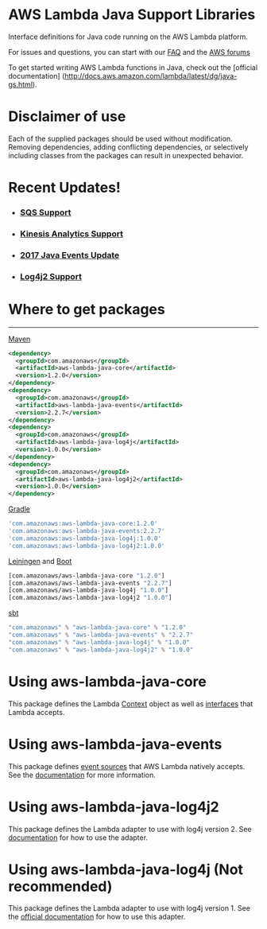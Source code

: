 # AWS Lambda Java Support Libraries
Interface definitions for Java code running on the AWS Lambda platform.

For issues and questions, you can start with our [FAQ](https://aws.amazon.com/lambda/faqs/) and the [AWS forums](https://forums.aws.amazon.com/forum.jspa?forumID=186)

To get started writing AWS Lambda functions in Java, check out the [official documentation] (http://docs.aws.amazon.com/lambda/latest/dg/java-gs.html).

# Disclaimer of use

Each of the supplied packages should be used without modification. Removing
dependencies, adding conflicting dependencies, or selectively including classes
from the packages can result in unexpected behavior.

# Recent Updates!

* ### [SQS Support](https://github.com/aws/aws-lambda-java-libs/commit/9a74fdc9d92b5d7f73ae05660090e65cbd098360)
* ### [Kinesis Analytics Support](https://github.com/aws/aws-lambda-java-libs/commit/943352c7f0256afe82773e664e887e1593303508)
* ### [2017 Java Events Update](https://github.com/aws/aws-lambda-java-libs/tree/master/aws-lambda-java-events)
* ### [Log4j2 Support](https://github.com/aws/aws-lambda-java-libs/tree/master/aws-lambda-java-log4j2)

# Where to get packages
___

[Maven](https://maven.apache.org)

```xml
<dependency>
  <groupId>com.amazonaws</groupId>
  <artifactId>aws-lambda-java-core</artifactId>
  <version>1.2.0</version>
</dependency>
<dependency>
  <groupId>com.amazonaws</groupId>
  <artifactId>aws-lambda-java-events</artifactId>
  <version>2.2.7</version>
</dependency>
<dependency>
  <groupId>com.amazonaws</groupId>
  <artifactId>aws-lambda-java-log4j</artifactId>
  <version>1.0.0</version>
</dependency>
<dependency>
  <groupId>com.amazonaws</groupId>
  <artifactId>aws-lambda-java-log4j2</artifactId>
  <version>1.0.0</version>
</dependency>
```

[Gradle](https://gradle.org)

```groovy
'com.amazonaws:aws-lambda-java-core:1.2.0'
'com.amazonaws:aws-lambda-java-events:2.2.7'
'com.amazonaws:aws-lambda-java-log4j:1.0.0'
'com.amazonaws:aws-lambda-java-log4j2:1.0.0'
```

[Leiningen](http://leiningen.org) and [Boot](http://boot-clj.com)

```clojure
[com.amazonaws/aws-lambda-java-core "1.2.0"]
[com.amazonaws/aws-lambda-java-events "2.2.7"]
[com.amazonaws/aws-lambda-java-log4j "1.0.0"]
[com.amazonaws/aws-lambda-java-log4j2 "1.0.0"]
```

[sbt](http://www.scala-sbt.org)

```scala
"com.amazonaws" % "aws-lambda-java-core" % "1.2.0"
"com.amazonaws" % "aws-lambda-java-events" % "2.2.7"
"com.amazonaws" % "aws-lambda-java-log4j" % "1.0.0"
"com.amazonaws" % "aws-lambda-java-log4j2" % "1.0.0"
```

# Using aws-lambda-java-core

This package defines the Lambda [Context](http://docs.aws.amazon.com/lambda/latest/dg/java-context-object.html)
object as well as [interfaces](http://docs.aws.amazon.com/lambda/latest/dg/java-handler-using-predefined-interfaces.html) that Lambda accepts.

# Using aws-lambda-java-events

This package defines [event sources](http://docs.aws.amazon.com/lambda/latest/dg/intro-invocation-modes.html) that AWS Lambda natively accepts. See the [documentation](https://github.com/aws/aws-lambda-java-libs/tree/master/aws-lambda-java-events) for more information.

# Using aws-lambda-java-log4j2

This package defines the Lambda adapter to use with log4j version 2. See
[documentation](https://github.com/aws/aws-lambda-java-libs/tree/master/aws-lambda-java-log4j2) for how to use the adapter.

# Using aws-lambda-java-log4j (Not recommended)

This package defines the Lambda adapter to use with log4j version 1. See
the [official documentation](http://docs.aws.amazon.com/lambda/latest/dg/java-logging.html#java-wt-logging-using-log4j) for how to use this adapter.
